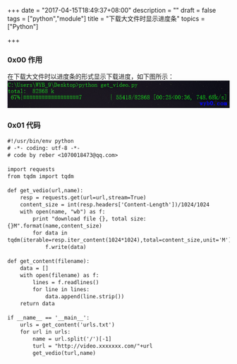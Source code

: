+++
date = "2017-04-15T18:49:37+08:00"
description = ""
draft = false
tags = ["python","module"]
title = "下载大文件时显示进度条"
topics = ["Python"]

+++

### 0x00 作用
在下载大文件时以进度条的形式显示下载进度，如下图所示：
![下载进度条](/img/post/tqdm_progress_bar.png)

### 0x01 代码
```
#!/usr/bin/env python
# -*- coding: utf-8 -*-
# code by reber <1070018473@qq.com>

import requests
from tqdm import tqdm

def get_vedio(url,name):
    resp = requests.get(url=url,stream=True)
    content_size = int(resp.headers['Content-Length'])/1024/1024
    with open(name, "wb") as f:
        print "download file {}, total size: {}M".format(name,content_size)
        for data in tqdm(iterable=resp.iter_content(1024*1024),total=content_size,unit='M'):
            f.write(data)

def get_content(filename):
    data = []
    with open(filename) as f:
        lines = f.readlines()
        for line in lines:
            data.append(line.strip())
    return data

if __name__ == '__main__':
    urls = get_content('urls.txt')
    for url in urls:
        name = url.split('/')[-1]
        turl = "http://video.xxxxxxx.com/"+url
        get_vedio(turl,name)
```